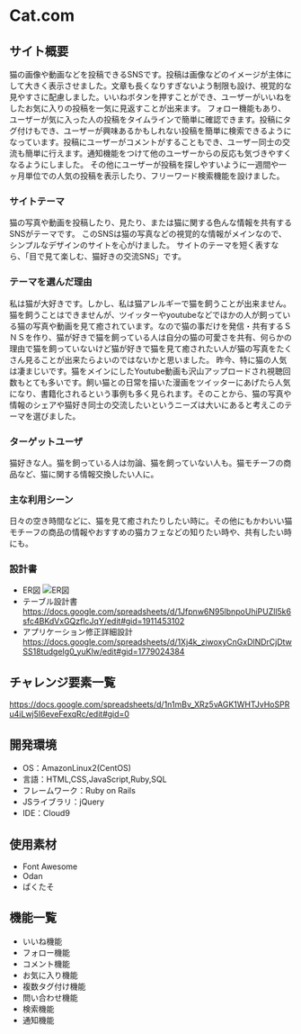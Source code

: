 # Cat.com

## サイト概要
猫の画像や動画などを投稿できるSNSです。投稿は画像などのイメージが主体にして大きく表示させました。文章も長くなりすぎないよう制限も設け、視覚的な見やすさに配慮しました。いいねボタンを押すことができ、ユーザーがいいねをしたお気に入りの投稿を一気に見返すことが出来ます。
フォロー機能もあり、ユーザーが気に入った人の投稿をタイムラインで簡単に確認できます。投稿にタグ付けもでき、ユーザーが興味あるかもしれない投稿を簡単に検索できるようになっています。投稿にユーザーがコメントがすることもでき、ユーザー同士の交流も簡単に行えます。通知機能をつけて他のユーザーからの反応も気づきやすくなるようにしました。
その他にユーザーが投稿を探しやすいように一週間や一ヶ月単位での人気の投稿を表示したり、フリーワード検索機能を設けました。

### サイトテーマ
猫の写真や動画を投稿したり、見たり、または猫に関する色んな情報を共有するSNSがテーマです。
このSNSは猫の写真などの視覚的な情報がメインなので、シンプルなデザインのサイトを心がけました。
サイトのテーマを短く表すなら、「目で見て楽しむ、猫好きの交流SNS」です。

### テーマを選んだ理由
私は猫が大好きです。しかし、私は猫アレルギーで猫を飼うことが出来ません。猫を飼うことはできませんが、ツイッターやyoutubeなどでほかの人が飼っている猫の写真や動画を見て癒されています。なので猫の事だけを発信・共有するＳＮＳを作り、猫が好きで猫を飼っている人は自分の猫の可愛さを共有、何らかの理由で猫を飼っていないけど猫が好きで猫を見て癒されたい人が猫の写真をたくさん見ることが出来たらよいのではないかと思いました。
昨今、特に猫の人気は凄まじいです。猫をメインにしたYoutube動画も沢山アップロードされ視聴回数もとても多いです。飼い猫との日常を描いた漫画をツイッターにあげたら人気になり、書籍化されるという事例も多く見られます。そのことから、猫の写真や情報のシェアや猫好き同士の交流したいというニーズは大いにあると考えこのテーマを選びました。

### ターゲットユーザ
猫好きな人。猫を飼っている人は勿論、猫を飼っていない人も。猫モチーフの商品など、猫に関する情報交換したい人に。

### 主な利用シーン
日々の空き時間などに、猫を見て癒されたりしたい時に。その他にもかわいい猫モチーフの商品の情報やおすすめの猫カフェなどの知りたい時や、共有したい時にも。

### 設計書
- ER図
![ER図](https://user-images.githubusercontent.com/91734937/145944591-2d79b335-3103-4b2e-ac8f-d6d2987b657a.png)
- テーブル設計書
https://docs.google.com/spreadsheets/d/1Jfpnw6N95lbnpoUhiPUZll5k6sfc4BKdVxGQzflcJqY/edit#gid=1911453102
- アプリケーション修正詳細設計
https://docs.google.com/spreadsheets/d/1Xj4k_ziwoxyCnGxDlNDrCjDtwSS18tudgeIg0_yuKlw/edit#gid=1779024384


## チャレンジ要素一覧
https://docs.google.com/spreadsheets/d/1n1mBv_XRz5vAGK1WHTJvHoSPRu4iLwj5I6eveFexqRc/edit#gid=0

## 開発環境
- OS：AmazonLinux2(CentOS)
- 言語：HTML,CSS,JavaScript,Ruby,SQL
- フレームワーク：Ruby on Rails
- JSライブラリ：jQuery
- IDE：Cloud9

## 使用素材
- Font Awesome
- Odan
- ぱくたそ

## 機能一覧
- いいね機能
- フォロー機能
- コメント機能
- お気に入り機能
- 複数タグ付け機能
- 問い合わせ機能
- 検索機能
- 通知機能